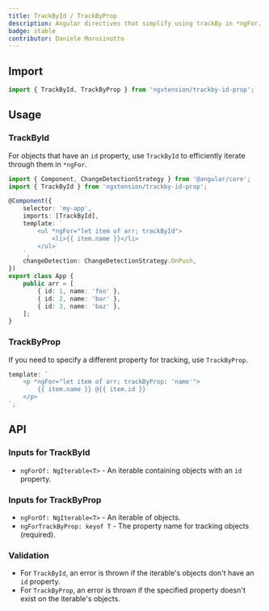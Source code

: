 ```yaml
---
title: TrackById / TrackByProp
description: Angular directives that simplify using trackBy in *ngFor, eliminating the need for custom component methods.
badge: stable
contributor: Daniele Morosinotto
---
```


## Import

```ts
import { TrackById, TrackByProp } from 'ngxtension/trackby-id-prop';
```

## Usage

### TrackById

For objects that have an `id` property, use `TrackById` to efficiently iterate through them in `*ngFor`.

```ts
import { Component, ChangeDetectionStrategy } from '@angular/core';
import { TrackById } from 'ngxtension/trackby-id-prop';

@Component({
	selector: 'my-app',
	imports: [TrackById],
	template: `
		<ul *ngFor="let item of arr; trackById">
			<li>{{ item.name }}</li>
		</ul>
	`,
	changeDetection: ChangeDetectionStrategy.OnPush,
})
export class App {
	public arr = [
		{ id: 1, name: 'foo' },
		{ id: 2, name: 'bar' },
		{ id: 3, name: 'baz' },
	];
}
```

### TrackByProp

If you need to specify a different property for tracking, use `TrackByProp`.

```ts
template: `
	<p *ngFor="let item of arr; trackByProp: 'name'">
		{{ item.name }} @{{ item.id }}
	</p>
`;
```

## API

### Inputs for TrackById

- `ngForOf: NgIterable<T>` - An iterable containing objects with an `id` property.

### Inputs for TrackByProp

- `ngForOf: NgIterable<T>` - An iterable of objects.
- `ngForTrackByProp: keyof T` - The property name for tracking objects (required).

### Validation

- For `TrackById`, an error is thrown if the iterable's objects don't have an `id` property.
- For `TrackByProp`, an error is thrown if the specified property doesn't exist on the iterable's objects.
